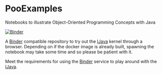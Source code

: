 # PooExamples
Notebooks to illustrate Object-Oriented Programming Concepts with Java

[![Binder](https://mybinder.org/badge.svg)](https://mybinder.org/v2/gh/fchatelain/OOPExamples.git/master?filepath=TestTableaux.ipynb)

A [Binder](https://mybinder.org/) compatible repository to try out the [IJava](https://github.com/SpencerPark/IJava) kernel through a browser. Depending on if the docker image is already built, spawning the notebook may take some time and so please be patient with it.

Meet the requirements for using the [Binder](https://mybinder.org/) service to play around with the [IJava](https://github.com/SpencerPark/IJava).
